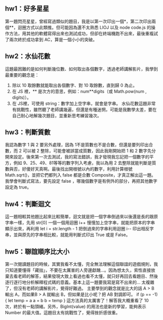 ## hw1：好多星星
第一題閃亮星星，曾經寫過類似的題目，我是以第一次印出一個*，第二次印出兩個**，迴圈方式以此類推。但可能因為還不太熟悉 LIOJ 以及 node code.js 的操作方法，用其他的軟體寫得出來也測試成功，但卻在終端機跑不出來，最後重複試了兩次終於成功拿到 AC，算是一個小小的突破。

## hw2：水仙花數
這題最困難的是如何判斷幾位數、如何取出各個數字，透過老師講解影片，我學到最重要的觀念是：
1. 除以 10 取餘數就能取出各個數字、對 10 取餘數，直到歸 0 為止。
2. 在 JS 裡，** 是次方的意思，例如：num**digits（或 Math.pow(num , digits)）。
3. 在 JS裡，可使用 string：數字加上空字串，就會是字串。
水仙花數這題非常有挑戰性，雖然聽了老師講幾遍，但還是有種迷惘，可能是我數學太差，要在自己耐心地解幾次題目，並重新思考練習幾次。

## hw3：判斷質數
我認為數字 1 與 2 要另外處理，因為 1不是質數也不是合數，但還是要列印出合數，而 2 可以被 2 整除，可能會被誤當成質數，因此我剛開始把 1 和 2 數字先分開來設定。後來第一次去測試，我的寫法錯誤，我才發現我忘記把一個數字的平方，例如 9、25、49、81等等的數字列入考慮，我以為用 2 去整除就能判斷是質數與否，好傻好天真啊。最後找出開根號以內的數字，利用計算根號Math.sqrt()，並把它們都列入 false 都是合數 Composite，才真正解出這一題。我學會判斷式寫法，要先設定 false ，哪幾個數字是有例外的部分，再把其他數字設定為 true。

## hw4：判斷迴文
這一題相較其他題比起來比較簡單，迴文就是把一個字串倒過來以後還是長的跟原字串一樣，先用 str[0] 一個一個用迴圈 i++ 慢慢加上空字串，就能把原本的字串顯示出來，再利用 let i = str.length - 1 把倒過來的字串利用迴圈 i-- 印出相反字串，並與原先的字串相比較，就能用判斷式印出 True 或是 False。

## hw5：聯誼順序比大小
第一次閱讀題目的時候，其實我看不太懂，完全無法理解這個聯誼的遊戲規則，我只知道要懂得「藏拙」，不要在太厲害的人旁邊獻醜…。因為想太久，索性直接放棄去看老師的解答，結果發現大致上看過也看不太懂，就只好再回去看題目、然後逐行逐行地分析解釋程式碼的意義。基本上這一題要我寫是寫不出來的… 太複雜了，但沒有老師的講解影片，覺得好難過。
主要學到的觀念就是比大的話 A > B 輸出 A，而如果B > A 就輸出 B，但如果是比小呢？把 AB 對調即可。
if (p == -1) {
    let temp = a
    a = b
    b = temp
  }
這方法真的太厲害了！解答我大概重看了 10 次，終於有一點頭緒。另外，BigInt(value) 的用法也是新的學習，能夠表示 Number 的最大值。這題目太有挑戰性了，覺得挫折感很重。
